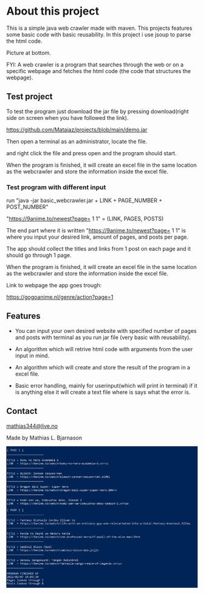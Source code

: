 # About this project #
This is a simple java web crawler made with maven.
This projects features some basic code with basic reusability.
In this project i use jsoup to parse the html code.

Picture at bottom.

FYI: A web crawler is a program that searches through the web or on a specific webpage and fetches the html code (the code that structures the webpage).

## Test project ##
To test the program just download the jar file by pressing download(right side on screen when you have followed the link).

https://github.com/Mataiaz/projects/blob/main/demo.jar

Then open a terminal as an administrator, locate the file.

and right click the file and press open and the program should start.

When the program is finished, it will create an excel file in the same location as the webcrawler and store the information inside the excel file.

### Test program with different input ###

run "java -jar basic_webcrawler.jar + LINK + PAGE_NUMBER + POST_NUMBER"

"https://9anime.to/newest?page= 1 1" = (LINK, PAGES, POSTS)

The end part where it is written "https://9anime.to/newest?page= 1 1" is where you input your desired link, amount of pages, and posts per page.

The app should collect the titles and links from 1 post on each page and it should go through 1 page.

When the program is finished, it will create an excel file in the same location as the webcrawler and store the information inside the excel file.

Link to webpage the app goes trough:

https://gogoanime.nl/genre/action?page=1

## Features ##
* You can input your own desired website with specified number of pages and posts with terminal as you run jar file (very basic with reusability).

* An algorithm which will retrive html code with arguments from the user input in mind.

* An algorithm which will create and store the result of the program in a excel file.

* Basic error handling, mainly for userinput(which will print in terminal) if it is anything else it will create a text file where is says what the error is.

## Contact ##
mathias344@live.no

Made by Mathias L. Bjarnason

![How it looks like](https://github.com/Mataiaz/java_crawler/blob/main/javaPics/java1.PNG)


